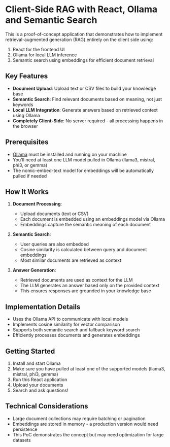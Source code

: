 # Client-Side RAG with React, Ollama and Semantic Search

This is a proof-of-concept application that demonstrates how to implement retrieval-augmented generation (RAG) entirely on the client side using:

1. React for the frontend UI
2. Ollama for local LLM inference
3. Semantic search using embeddings for efficient document retrieval

## Key Features

- **Document Upload**: Upload text or CSV files to build your knowledge base
- **Semantic Search**: Find relevant documents based on meaning, not just keywords
- **Local LLM Integration**: Generate answers based on retrieved context using Ollama
- **Completely Client-Side**: No server required - all processing happens in the browser

## Prerequisites

- [Ollama](https://ollama.ai/) must be installed and running on your machine
- You'll need at least one LLM model pulled in Ollama (llama3, mistral, phi3, or gemma)
- The nomic-embed-text model for embeddings will be automatically pulled if needed

## How It Works

1. **Document Processing**:
   - Upload documents (text or CSV)
   - Each document is embedded using an embeddings model via Ollama
   - Embeddings capture the semantic meaning of each document

2. **Semantic Search**:
   - User queries are also embedded
   - Cosine similarity is calculated between query and document embeddings
   - Most similar documents are retrieved as context

3. **Answer Generation**:
   - Retrieved documents are used as context for the LLM
   - The LLM generates an answer based only on the provided context
   - This ensures responses are grounded in your knowledge base

## Implementation Details

- Uses the Ollama API to communicate with local models
- Implements cosine similarity for vector comparison
- Supports both semantic search and fallback keyword search
- Efficiently processes documents and generates embeddings

## Getting Started

1. Install and start Ollama
2. Make sure you have pulled at least one of the supported models (llama3, mistral, phi3, gemma)
3. Run this React application
4. Upload your documents
5. Search and ask questions!

## Technical Considerations

- Large document collections may require batching or pagination
- Embeddings are stored in memory - a production version would need persistence
- This PoC demonstrates the concept but may need optimization for large datasets